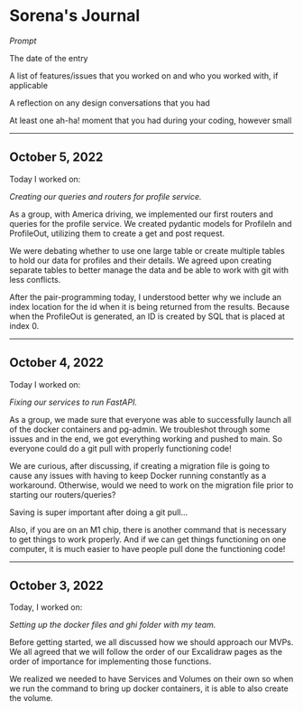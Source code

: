 # Sorena's Journal

*Prompt*

The date of the entry

A list of features/issues that you worked on and who you worked with, if applicable

A reflection on any design conversations that you had

At least one ah-ha! moment that you had during your coding, however small

----

## October 5, 2022

Today I worked on:

*Creating our queries and routers for profile service.*

As a group, with America driving, we implemented our first routers and queries for the profile service.
We created pydantic models for ProfileIn and ProfileOut, utilizing them to create a get and post request.

We were debating whether to use one large table or create multiple tables to hold our data for profiles and their details.
We agreed upon creating separate tables to better manage the data and be able to work with git with less conflicts.

After the pair-programming today, I understood better why we include an index location for the id when it is being returned
from the results. Because when the ProfileOut is generated, an ID is created by SQL that is placed at index 0. 

----

## October 4, 2022

Today I worked on:

*Fixing our services to run FastAPI.*

As a group, we made sure that everyone was able to successfully launch 
all of the docker containers and pg-admin. We troubleshot through some issues and
in the end, we got everything working and pushed to main. So everyone could
do a git pull with properly functioning code!

We are curious, after discussing, if creating a migration file is going to cause
any issues with having to keep Docker running constantly as a workaround. Otherwise,
would we need to work on the migration file prior to starting our routers/queries? 

Saving is super important after doing a git pull...

Also, if you are on an M1 chip, there is another command that is necessary to get things to
work properly. And if we can get things functioning on one computer, it is much
easier to have people pull done the functioning code!

----

## October 3, 2022

Today, I worked on:

*Setting up the docker files and ghi folder with my team.*

Before getting started, we all discussed how we should approach our MVPs.
We all agreed that we will follow the order of our Excalidraw pages as
the order of importance for implementing those functions.

We realized we needed to have Services and Volumes on their own so 
when we run the command to bring up docker containers, it is able
to also create the volume.

